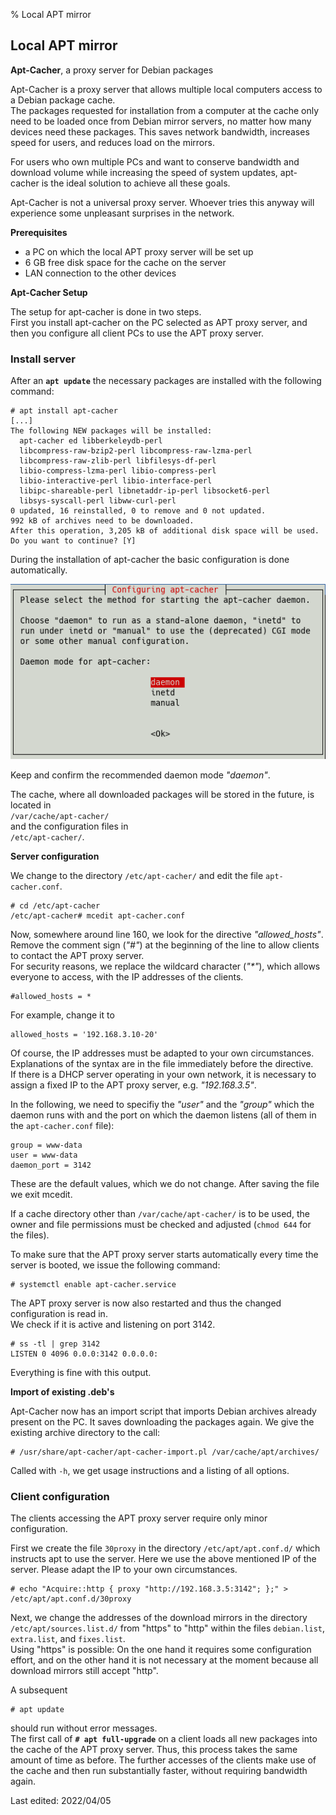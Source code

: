 % Local APT mirror

## Local APT mirror

**Apt-Cacher**, a proxy server for Debian packages

Apt-Cacher is a proxy server that allows multiple local computers access to a
Debian package cache.  
The packages requested for installation from a computer at the cache only need to be loaded once from Debian mirror servers, no matter how many devices need these packages. This saves network bandwidth, increases speed for users, and reduces load on the mirrors.

For users who own multiple PCs and want to conserve bandwidth and download volume while increasing the speed of system updates, apt-cacher is the ideal solution to achieve all these goals.

Apt-Cacher is not a universal proxy server. Whoever tries this anyway will experience some unpleasant surprises in the network.

**Prerequisites**

+ a PC on which the local APT proxy server will be set up
+ 6 GB free disk space for the cache on the server
+ LAN connection to the other devices

**Apt-Cacher Setup**

The setup for apt-cacher is done in two steps.  
First you install apt-cacher on the PC selected as APT proxy server, and then you configure all client PCs to use the APT proxy server.

### Install server

After an **`apt update`** the necessary packages are installed with the following command:

~~~
# apt install apt-cacher
[...]
The following NEW packages will be installed:
  apt-cacher ed libberkeleydb-perl
  libcompress-raw-bzip2-perl libcompress-raw-lzma-perl
  libcompress-raw-zlib-perl libfilesys-df-perl
  libio-compress-lzma-perl libio-compress-perl
  libio-interactive-perl libio-interface-perl
  libipc-shareable-perl libnetaddr-ip-perl libsocket6-perl
  libsys-syscall-perl libww-curl-perl
0 updated, 16 reinstalled, 0 to remove and 0 not updated.
992 kB of archives need to be downloaded.
After this operation, 3,205 kB of additional disk space will be used.
Do you want to continue? [Y]
~~~

During the installation of apt-cacher the basic configuration is done automatically.

![Configuration of apt-cacher](./images-en/apt-localmirror/apt-cacher-config.png)

Keep and confirm the recommended daemon mode *"daemon"*.

The cache, where all downloaded packages will be stored in the future, is located in  
`/var/cache/apt-cacher/`  
and the configuration files in  
`/etc/apt-cacher/`.

**Server configuration**

We change to the directory `/etc/apt-cacher/` and edit the file `apt-cacher.conf`.

~~~
# cd /etc/apt-cacher
/etc/apt-cacher# mcedit apt-cacher.conf
~~~

Now, somewhere around line 160, we look for the directive *"allowed_hosts"*. Remove the comment sign (*"#"*) at the beginning of the line to allow clients to contact the APT proxy server.  
For security reasons, we replace the wildcard character (*"\*"*), which allows everyone to access, with the IP addresses of the clients.

~~~
#allowed_hosts = *
~~~

For example, change it to

~~~
allowed_hosts = '192.168.3.10-20'
~~~

Of course, the IP addresses must be adapted to your own circumstances. Explanations of the syntax are in the file immediately before the directive.  
If there is a DHCP server operating in your own network, it is necessary to assign a fixed IP to the APT proxy server, e.g. *"192.168.3.5"*.

In the following, we need to specifiy the *"user"* and the *"group"* which the daemon runs with and the port on which the daemon listens (all of them in the `apt-cacher.conf` file):

~~~
group = www-data
user = www-data
daemon_port = 3142
~~~

These are the default values, which we do not change. After saving the file we exit mcedit.

If a cache directory other than `/var/cache/apt-cacher/` is to be used, the owner and file permissions must be checked and adjusted (`chmod 644` for the files).

To make sure that the APT proxy server starts automatically every time the server is booted, we issue the following command:

~~~
# systemctl enable apt-cacher.service
~~~

The APT proxy server is now also restarted and thus the changed configuration is read in.  
We check if it is active and listening on port 3142.

~~~
# ss -tl | grep 3142
LISTEN 0 4096 0.0.0:3142 0.0.0.0:
~~~

Everything is fine with this output.

**Import of existing .deb's**

Apt-Cacher now has an import script that imports Debian archives already present on the PC. It saves downloading the packages again. We give the existing archive directory to the call:

~~~
# /usr/share/apt-cacher/apt-cacher-import.pl /var/cache/apt/archives/
~~~

Called with `-h`, we get usage instructions and a listing of all options.

### Client configuration

The clients accessing the APT proxy server require only minor configuration.

First we create the file `30proxy` in the directory `/etc/apt/apt.conf.d/` which instructs apt to use the server. Here we use the above mentioned IP of the server. Please adapt the IP to your own circumstances.

~~~
# echo "Acquire::http { proxy "http://192.168.3.5:3142"; };" > /etc/apt/apt.conf.d/30proxy
~~~

Next, we change the addresses of the download mirrors in the directory `/etc/apt/sources.list.d/` from "https" to "http" within the files `debian.list`, `extra.list`, and `fixes.list`.  
Using "https" is possible: On the one hand it requires some configuration effort, and on the other hand it is not necessary at the moment because all download mirrors still accept "http".

A subsequent

~~~
# apt update
~~~

should run without error messages.  
The first call of **`# apt full-upgrade`** on a client loads all new packages into the cache of the APT proxy server. Thus, this process takes the same amount of time as before. The further accesses of the clients make use of the cache and then run substantially faster, without requiring bandwidth again.

<div id="rev">Last edited: 2022/04/05</div>
